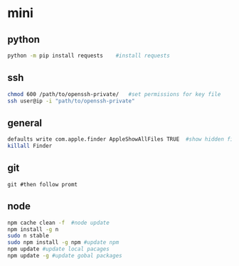 # mini

## python
```bash
python -m pip install requests    #install requests
```

## ssh
```bash
chmod 600 /path/to/openssh-private/   #set permissions for key file
ssh user@ip -i "path/to/openssh-private"
```

## general
```bash
defaults write com.apple.finder AppleShowAllFiles TRUE  #show hidden files in finder
killall Finder
```

## git
```
git #then follow promt
```

## node
```bash
npm cache clean -f  #node update
npm install -g n
sudo n stable
sudo npm install -g npm #update npm
npm update #update local pacages
npm update -g #update gobal packages
```
